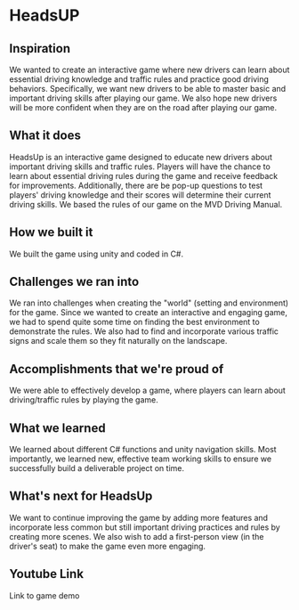 # HeadsUP

## Inspiration
We wanted to create an interactive game where new drivers can learn about essential driving knowledge and traffic rules and practice good driving behaviors. Specifically, we want new drivers to be able to master basic and important driving skills after playing our game. We also hope new drivers will be more confident when they are on the road after playing our game.

## What it does
HeadsUp is an interactive game designed to educate new drivers about important driving skills and traffic rules. Players will have the chance to learn about essential driving rules during the game and receive feedback for improvements. Additionally, there are be pop-up questions to test players' driving knowledge and their scores will determine their current driving skills. We based the rules of our game on the MVD Driving Manual.

## How we built it
We built the game using unity and coded in C#.

## Challenges we ran into
We ran into challenges when creating the "world" (setting and environment) for the game. Since we wanted to create an interactive and engaging game, we had to spend quite some time on finding the best environment to demonstrate the rules. We also had to find and incorporate various traffic signs and scale them so they fit naturally on the landscape.

## Accomplishments that we're proud of
We were able to effectively develop a game, where players can learn about driving/traffic rules by playing the game.

## What we learned
We learned about different C# functions and unity navigation skills. Most importantly, we learned new, effective team working skills to ensure we successfully build a deliverable project on time.

## What's next for HeadsUp
We want to continue improving the game by adding more features and incorporate less common but still important driving practices and rules by creating more scenes. We also wish to add a first-person view (in the driver's seat) to make the game even more engaging.

## Youtube Link
Link to game demo
